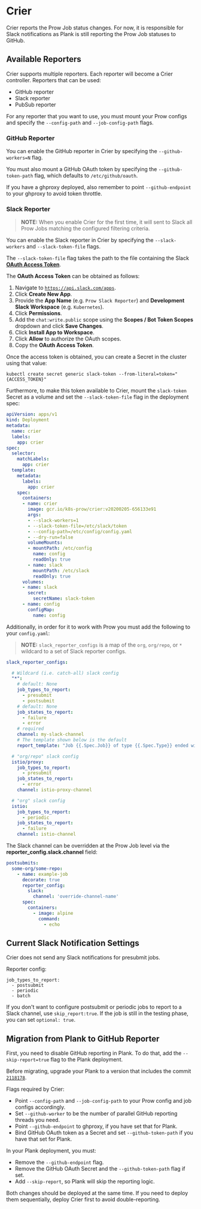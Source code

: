 # Crier

Crier reports the Prow Job status changes. For now, it is responsible for Slack notifications as Plank is still reporting the Prow Job statuses to GitHub.

## Available Reporters

Crier supports multiple reporters. Each reporter will become a Crier controller. Reporters that can be used:
- GitHub reporter
- Slack reporter
- PubSub reporter

For any reporter that you want to use, you must mount your Prow configs and specify the `--config-path` and `--job-config-path` flags.

### GitHub Reporter

You can enable the GitHub reporter in Crier by specifying the `--github-workers=N` flag.

You must also mount a GitHub OAuth token by specifying the `--github-token-path` flag, which defaults to `/etc/github/oauth`.

If you have a ghproxy deployed, also remember to point `--github-endpoint` to your ghproxy to avoid token throttle.

### Slack Reporter

> **NOTE:** When you enable Crier for the first time, it will sent to Slack all Prow Jobs matching the configured filtering criteria.

You can enable the Slack reporter in Crier by specifying the `--slack-workers` and `--slack-token-file` flags.

The `--slack-token-file` flag takes the path to the file containing the Slack [**OAuth Access Token**](https://api.slack.com/docs/oauth).

The **OAuth Access Token** can be obtained as follows:

1. Navigate to [`https://api.slack.com/apps`](https://api.slack.com/apps).
1. Click **Create New App**.
1. Provide the **App Name** (e.g. `Prow Slack Reporter`) and **Development Slack Workspace** (e.g. `Kubernetes`).
1. Click **Permissions**.
1. Add the `chat:write.public` scope using the **Scopes / Bot Token Scopes** dropdown and click **Save Changes**.
1. Click **Install App to Workspace**.
1. Click **Allow** to authorize the OAuth scopes.
1. Copy the **OAuth Access Token**.

Once the access token is obtained, you can create a Secret in the cluster using that value:

```shell
kubectl create secret generic slack-token --from-literal=token="{ACCESS_TOKEN}"
```

Furthermore, to make this token available to Crier, mount the `slack-token` Secret as a volume and set the `--slack-token-file` flag in the deployment spec:

```yaml
apiVersion: apps/v1
kind: Deployment
metadata:
  name: crier
  labels:
    app: crier
spec:
  selector:
    matchLabels:
      app: crier
  template:
    metadata:
      labels:
        app: crier
    spec:
      containers:
      - name: crier
        image: gcr.io/k8s-prow/crier:v20200205-656133e91
        args:
        - --slack-workers=1
        - --slack-token-file=/etc/slack/token
        - --config-path=/etc/config/config.yaml
        - --dry-run=false
        volumeMounts:
        - mountPath: /etc/config
          name: config
          readOnly: true
        - name: slack
          mountPath: /etc/slack
          readOnly: true
      volumes:
      - name: slack
        secret:
          secretName: slack-token
      - name: config
        configMap:
          name: config
```

Additionally, in order for it to work with Prow you must add the following to your `config.yaml`:

> **NOTE:** `slack_reporter_configs` is a map of the `org`, `org/repo`, or `*` wildcard to a set of Slack reporter configs.

```yaml
slack_reporter_configs:

  # Wildcard (i.e. catch-all) slack config
  "*":
    # default: None
    job_types_to_report:
      - presubmit
      - postsubmit
    # default: None
    job_states_to_report:
      - failure
      - error
    # required
    channel: my-slack-channel
    # The template shown below is the default
    report_template: "Job {{.Spec.Job}} of type {{.Spec.Type}} ended with state {{.Status.State}}. <{{.Status.URL}}|View logs>"

  # "org/repo" slack config
  istio/proxy:
    job_types_to_report:
      - presubmit
    job_states_to_report:
      - error
    channel: istio-proxy-channel

  # "org" slack config
  istio:
    job_types_to_report:
      - periodic
    job_states_to_report:
      - failure
    channel: istio-channel
```

The Slack channel can be overridden at the Prow Job level via the **reporter_config.slack.channel** field:

```yaml
postsubmits:
  some-org/some-repo:
    - name: example-job
      decorate: true
      reporter_config:
        slack:
          channel: 'override-channel-name'
      spec:
        containers:
          - image: alpine
            command:
              - echo
```

## Current Slack Notification Settings

Crier does not send any Slack notifications for presubmit jobs.

Reporter config:

```
job_types_to_report:
  - postsubmit
  - periodic
  - batch
```

If you don't want to configure postsubmit or periodic jobs to report to a Slack channel, use `skip_report:true`.
If the job is still in the testing phase, you can set `optional: true`.

## Migration from Plank to GitHub Reporter

First, you need to disable GitHub reporting in Plank. To do that, add the `--skip-report=true` flag to the Plank deployment.

Before migrating, upgrade your Plank to a version that includes the commit [`2118178`](https://github.com/kubernetes/test-infra/pull/10975/commits/211817826fc3c4f3315a02e46f3d6aa35573d22f).

Flags required by Crier:
- Point `--config-path` and `--job-config-path` to your Prow config and job configs accordingly.
- Set `--github-worker` to be the number of parallel GitHub reporting threads you need.
- Point `--github-endpoint` to ghproxy, if you have set that for Plank.
- Bind GitHub OAuth token as a Secret and set `--github-token-path` if you have that set for Plank.

In your Plank deployment, you must:
- Remove the `--github-endpoint` flag.
- Remove the GitHub OAuth Secret and the `--github-token-path` flag if set.
- Add `--skip-report`, so Plank will skip the reporting logic.

Both changes should be deployed at the same time. If you need to deploy them sequentially, deploy Crier first to avoid double-reporting.
